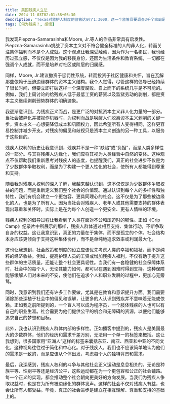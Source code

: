 ```yaml
---
title: 美国残疾人立法
date: 2024-11-03T02:01:58+05:30
description: "Texas对监护人制度的监管达到了1:3000，这一个监管员要调查3千个家庭是否有正确对待被监护人，被虐待的被监护人的比例比我们想象的要高"
tags: [何为残疾？, 感悟]
---
```



我发现Piepzna-Samarasinha和Moore, Jr.等人的作品非常具有启发性。Piepzna-Samarasinha挑战了资本主义对不符合健全标准的人的非人化，转而关注集体福利而不是个人成就。这个观点让我深受触动，因为作为一名移民，我也经历过孤立感，不仅仅是因为我的移民身份，还因为生活条件和教育系统，一切都在强调个人成就，而不是培养对社区或阶层的归属感。

同样，Moore, Jr.建议撤资于惩罚性系统，转而投资于社区健康和关怀，旨在瓦解那些依赖于压迫边缘群体的资本主义结构。我个人觉得，尽管这样的倡导已经持续了很长时间，但要立即打破这样一个深度腐败、自上而下的系统几乎是不可能的。例如，我们上周讨论的给残疾人低于最低工资的薪资以及监狱劳动的剥削，都是资本主义继续剥削弱势群体的明确迹象。

我逐渐意识到，为残疾正义而战，是更广泛的对抗资本主义非人化力量的一部分。当社会被异化并被视作机器时，为权利而战是唤醒人们脱离资本主义剥削的关键一步。资本主义一心想要降低成本和巩固权力，因此希望所有人变得相同，这样更容易控制并减少开支。对残疾的偏见和歧视只是资本主义创造的另一种工具，以服务于这些目的。

残疾人权利的历史让我意识到，残疾并不是一种“缺陷”或“负担”，而是人类多样性的一部分。与其将残疾人边缘化，我们应将其视为人类经验中自然的变体。这种观点不仅帮助我们重新思考对残疾人的态度，也提醒我们，真正的社会进步不仅是为了少数群体争取权利，而是为了构建一个更人性化的社会，使所有人都能得到尊重和支持。


随着我对残疾人权利的深入了解，我越来越认识到，这不仅仅是为少数群体争取权益的问题，而是重新定义我们整个社会的价值观。通过认识到每个人的多样性和独特性，我们有机会建立一个更包容、更具同理心的社会。这不仅是为了那些被边缘化的人，也是为了所有人。因为当社会对残疾人、老年人或其他需要支持的群体表现出尊重和关怀时，实际上是在为每个人创造一个更安全、更有人情味的环境。

残疾人权利的倡导过程让我看到了人类在面对不公和压迫时的韧性。正如《Crip Camp》纪录片中所展示的那样，残疾人群体通过相互支持、集体行动，不断争取自身的权益。这让我意识到，真正的力量在于集体，而不是孤立的个体。社会结构本身应该更倾向于支持这种集体协作，而不是单纯地追求效率或利润最大化。

这也让我想到，社会政策和制度的设立应该优先考虑人类的幸福和福祉，而不是纯粹的经济收益。例如，提高护理人员的工资或增加残疾人福利，不仅有助于提升这些群体的生活质量，还能让整个社会更具韧性。当我们有一套稳健的社会保障体系时，社会中的每个人，无论其能力如何，都可以在遇到困难时得到支持。这种保障能够缓解人们对未来的不安，使他们在追求个人和职业发展的过程中，更加心无旁骛。

同时，我意识到我们还有许多工作要做，尤其是在教育和意识提升方面。我们需要消除那些深植于社会中的偏见和误解，让更多的人认识到残疾并不意味着无能或依赖。正如我之前所提到的，一个盲人可以成为程序员，一个肢体残疾的人也可以有自己的职业生涯。社会需要为他们提供公平的机会和无障碍的资源，以便他们能够追求自己的梦想和目标。

此外，我也认识到残疾人群体内部的多样性。正如播客中提到的，残疾人是美国最大的少数群体，他们的经历和需求千差万别，无法用一个单一的标签来概括。这让我想到，很多国家用“亚洲人”这样的标签来囊括东亚、南亚、西亚和中亚的不同文化，这种视角往往过于简化和中心化。对于残疾人，我们也不应该简单地认为他们的需求是一致的，而是应该从个体出发，考虑每个人的独特背景和需求。

最后，我深感到，残疾人权利的斗争与其他社会正义运动是息息相关的。无论是种族平等、性别平等还是经济公平，这些运动都在为一个更包容和公正的社会铺路。每一个正义的实现，都会推动整个社会朝向更美好的方向发展。当我们为残疾人争取权益时，也是在为所有被边缘化的群体发声。这样的社会不仅对残疾人有益，也会让所有人都受益。毕竟，真正的社会进步是建立在相互理解、尊重和支持的基础上的。

